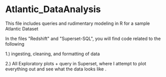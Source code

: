 # Atlantic_DataAnalysis
This file includes queries and rudimentary modeling in R for a sample Atlantic Dataset

In the files "Redshift" and "Superset-SQL", you will find code related to the following

1.) ingesting, cleaning, and formatting of data 

2.) All Exploratory plots + query in Superset, where I attempt to plot everything out and see what the data looks like . 
